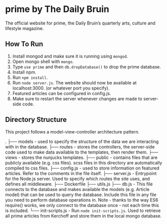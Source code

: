 # prime by The Daily Bruin

The official website for prime, the Daily Bruin’s quarterly arts, culture and lifestyle magazine.

## How To Run

1.  Install mongod and make sure it is running using `mongod`.
2.  Open mongo shell with `mongo`.
3.  Type `use prime` and then `db.dropDatabase()` to drop the prime database.
4.  Install npm.
5.  Run `npm install`.
6.  Run `node server.js`. The website should now be available at localhost:3000. (or whatever port you specify).
7.  Featured articles can be configured in config.js.
8.  Make sure to restart the server whenever changes are made to server-side code.

## Directory Structure

This project follows a model-view-controller architecture pattern.

.
├── models - used to specify the structure of the data we are interacting with in the database.
├── routes - stores the controllers, the server-side code used to make data available to the templates, then render them.
├── views - stores the nunjucks templates.
├── public - contains files that are publicly available (e.g. css files). scss files in this directory are automatically compiled to css files.
├── config.js - used to store information on featured articles. Refer to the comments in the file itself.
├── server.js - Entrypoint for the Node.js server. Used to specify which routes the site uses, and defines all middleware.
├── Dockerfile
├── utils.js
├── db.js - This file connects to the database and makes available the models (e.g. Article model) that can be used to query the database. Include this file in any file you need to perform database operations in.
Note - thanks to the way ES6 require() works, we only connect to the database once - not each time this is included.
└── init-scripts.js - Run `node init-scripts.js`. Used to retrieve all prime articles from Kerchoff and store them in the local mongo database.
